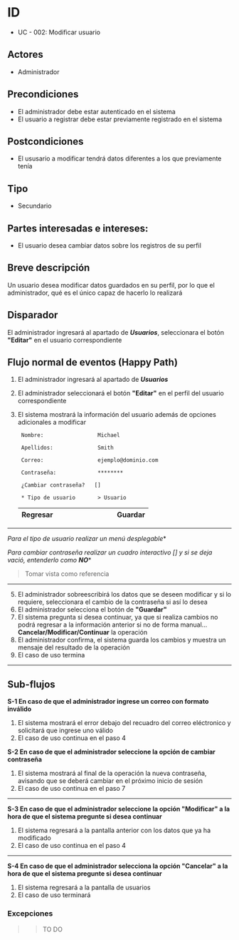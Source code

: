 # ID
 - UC - 002: Modificar usuario
   
## Actores
 * Administrador

## Precondiciones
 * El administrador debe estar autenticado en el sistema
 * El usuario a registrar debe estar previamente registrado en el sistema

## Postcondiciones
 * El ususario a modificar tendrá datos diferentes a los que previamente tenía
   
## Tipo 
 * Secundario

## Partes interesadas e intereses:
- El usuario desea cambiar datos sobre los registros de su perfil 

## Breve descripción
Un usuario desea modificar datos guardados en su perfil, por lo que el administrador, qué es el único capaz de hacerlo lo realizará

## Disparador
El administrador ingresará al apartado de __*Usuarios*__, seleccionara el botón __"Editar"__ en el usuario correspondiente

## Flujo normal de eventos (Happy Path)
1. El administrador ingresará al apartado de __*Usuarios*__
1. El administrador seleccionará el botón __"Editar"__ en el perfil del usuario correspondiente
4. El sistema mostrará la información del usuario además de opciones adicionales a modificar

        
        Nombre:                 Michael

        Apellidos:              Smith

        Correo:                 ejemplo@dominio.com

        Contraseña:             ********

        ¿Cambiar contraseña?   []

        * Tipo de usuario       > Usuario

   |Regresar|||||||||Guardar|
   |:-:|:-:|:-:|:-:|:-:|-|-|-|-|-|
---
*Para el tipo de usuario realizar un menú desplegable**

*Para cambiar contraseña realizar un cuadro interactivo [] y si se deja vació, entenderlo como __NO__**
>Tomar vista como referencia
---
5. El administrador sobreescribirá los datos que se deseen modificar y si lo requiere, seleccionara el cambio de la contraseña si así lo desea
6. El administrador selecciona el botón de __"Guardar"__
7. El sistema pregunta si desea continuar, ya que si realiza cambios no podrá regresar a la información anterior si no de forma manual... __Cancelar/Modificar/Continuar__ la operación
8. El administrador confirma, el sistema guarda los cambios y muestra un mensaje del resultado de la operación
9. El caso de uso termina

---
## Sub-flujos
__S-1 En caso de que el administrador ingrese un correo con formato inválido__
1. El sistema mostrará el error debajo del recuadro del correo eléctronico y solicitará que ingrese uno válido
2. El caso de uso continua en el paso 4

__S-2 En caso de que el administrador seleccione la opción de cambiar contraseña__
1. El sistema mostrará al final de la operación la nueva contraseña, avisando que se deberá cambiar en el próximo inicio de sesión
2. El caso de uso continua en el paso 7
---
__S-3 En caso de que el administrador seleccione la opción "Modificar" a la hora de que el sistema pregunte si desea continuar__
1. El sistema regresará a la pantalla anterior con los datos que ya ha modificado
2. El caso de uso continua en el paso 4
---
__S-4 En caso de que el administrador selecciona la opción "Cancelar" a la hora de que el sistema pregunte si desea continuar__
1. El sistema regresará a la pantalla de usuarios
1. El caso de uso terminará

### Excepciones
>> TO DO
